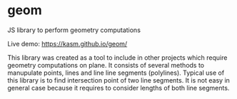 # geom

JS library to perform geometry computations

Live demo:
https://kasm.github.io/geom/

This library was created as a tool to include in other projects which require geometry computations on plane. 
It consists of several methods to manupulate points, lines and line line segments (polylines). Typical use of this library is to find intersection point of two line segments. It is not easy in general case because it requires to consider lengths of both line segments. 